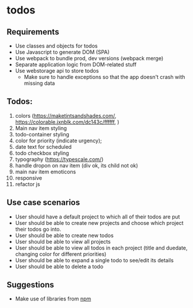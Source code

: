 # todos

## Requirements

- Use classes and objects for todos
- Use Javascript to generate DOM (SPA)
- Use webpack to bundle prod, dev versions (webpack merge)
- Separate application logic from DOM-related stuff
- Use webstorage api to store todos
  - Make sure to handle exceptions so that the app doesn't crash with missing data

## Todos:

1. colors (https://maketintsandshades.com/, https://colorable.jxnblk.com/dc143c/ffffff, )
2. Main nav item styling
3. todo-container styling
4. color for priority (indicate urgency);
5. date text for scheduled
6. todo checkbox styling
7. typography (https://typescale.com/)
8. handle dropon on nav item (div ok, its child not ok)
9. main nav item emoticons
10. responsive
11. refactor js

## Use case scenarios

- User should have a default project to which all of their todos are put
- User should be able to create new projects and choose which project their todos go into.
- User should be able to create new todos
- User should be able to view all projects
- User should be able to view all todos in each project (title and duedate, changing color for different priorities)
- User should be able to expand a single todo to see/edit its details
- User should be able to delete a todo

## Suggestions

- Make use of libraries from [npm](https://github.com/date-fns/date-fns)
